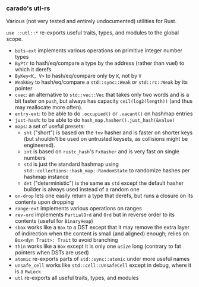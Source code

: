 ### carado's utl-rs

Various (not very tested and entirely undocumented) utilities for Rust.

`use ::utl::*` re-exports useful traits, types, and modules to the global scope.

* `bits-ext` implements various operations on primitive integer number types
* `ByPtr` to hash/eq/compare a type by the address (rather than vuel) to which it derefs
* `ByKey<K, V>` to hash/eq/compare only by `K`, not by `V`
* `WeakKey` to hash/eq/compare a `std::sync::Weak` or `std::rc::Weak` by its pointer
* `cvec`: an alternative to `std::vec::Vec` that takes only two words and is a bit faster on `push`, but always has capacity `ceil(log2(length))` (and thus may reallocate more often).
* `entry-ext`: to be able to do `.occupied()` or `.vacant()` on hashmap entries
* `just-hash`: to be able to do `hash_map.hasher().just_hash(&value)`
* `maps`: a set of useful presets:
	* `sht` ("short") is based on the `fnv` hasher and is faster on shorter keys (but shouldn't be used on untrusted keysets, as collisions might be engineered).
	* `int` is based on `rustc_hash`'s `FxHasher` and is very fast on single numbers
	* `std` is just the standard hashmap using `std::collections::hash_map::RandomState` to randomize hashes per hashmap instance
	* `det` ("deterministic") is the same as `std` except the default hasher builder is always used instead of a random one
* `on-drop` lets one easily return a type that derefs, but runs a closure on its contents upon dropping
* `range-ext` implements various operations on ranges
* `rev-ord` implements `PartialOrd` and `Ord` but in reverse order to its contents (useful for `BinaryHeap`)
* `sbox` works like a `Box` to a DST except that it may remove the extra layer of indirection when the content is small (and aligned) enough; relies on `Box<dyn Trait>: Trait` to avoid branching
* `thin` works like a `Box` except it is only one `usize` long (contrary to fat pointers when DSTs are used)
* `atomic` re-exports parts of `std::sync::atomic` under more useful names
* `unsafe_cell` works like `std::cell::UnsafeCell` except in debug, where it is a `RwLock`
* `utl` re-exports all useful traits, types, and modules

